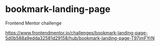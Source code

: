 # bookmark-landing-page
Frontend Mentor challenge

https://www.frontendmentor.io/challenges/bookmark-landing-page-5d0b588a9edda32581d29158/hub/bookmark-landing-page-T97jmFYrN
